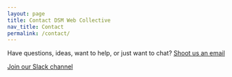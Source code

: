 ```yaml
---
layout: page
title: Contact DSM Web Collective
nav_title: Contact
permalink: /contact/
---
```


Have questions, ideas, want to help, or just want to chat? <a href="mailto:kjbrumm@gmail.com" target="_blank">Shoot us an email</a>

<a href="http://dsmwebcollective.herokuapp.com" target="_blank">Join our Slack channel</a>
